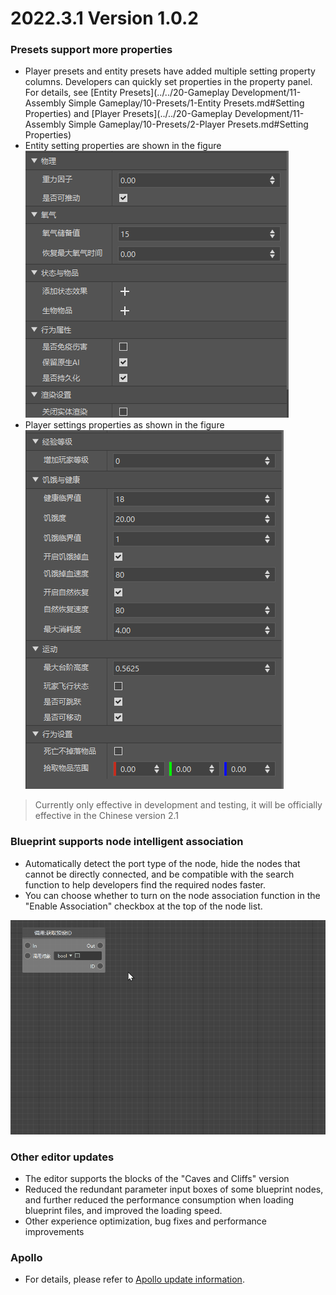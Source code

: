 # 2022.3.1 Version 1.0.2 

### Presets support more properties 
- Player presets and entity presets have added multiple setting property columns. Developers can quickly set properties in the property panel. For details, see [Entity Presets](../../20-Gameplay Development/11-Assembly Simple Gameplay/10-Presets/1-Entity Presets.md#Setting Properties) and [Player Presets](../../20-Gameplay Development/11-Assembly Simple Gameplay/10-Presets/2-Player Presets.md#Setting Properties) 
- Entity setting properties are shown in the figure![image-20220228155131522](./images/image-20220228155131522.png) 
- Player settings properties as shown in the figure![image-20220228155203042](./images/image-20220228155203042.png) 

> Currently only effective in development and testing, it will be officially effective in the Chinese version 2.1 

### Blueprint supports node intelligent association 

- Automatically detect the port type of the node, hide the nodes that cannot be directly connected, and be compatible with the search function to help developers find the required nodes faster. 
- You can choose whether to turn on the node association function in the "Enable Association" checkbox at the top of the node list. 

![znlx](./images/znlx.gif) 

### Other editor updates 

- The editor supports the blocks of the "Caves and Cliffs" version 
- Reduced the redundant parameter input boxes of some blueprint nodes, and further reduced the performance consumption when loading blueprint files, and improved the loading speed. 
- Other experience optimization, bug fixes and performance improvements 

### Apollo 
- For details, please refer to <a href="../../../mcdocs/2-Apollo/0-Apollo update information.html" rel="noopenner">Apollo update information</a>. 


